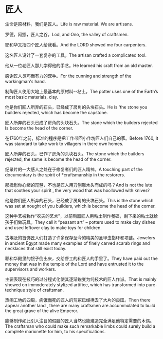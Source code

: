 # 匠人

<p><span class="chinese">生命是原材料，我们是匠人。</span><span class="english">Life is raw material. We are artisans.</span></p>

<p><span class="chinese">罗德，阿挪，匠人之谷。</span><span class="english">Lod, and Ono, the valley of craftsmen.</span></p>

<p><span class="chinese">耶和华又指四个匠人给我看。</span><span class="english">And the LORD shewed me four carpenters.</span></p>

<p><span class="chinese">这名匠人设计了一套复杂的工具。</span><span class="english">The artisan crafted a complicated tool.</span></p>

<p><span class="chinese">他从一位老匠人那儿学得他的手艺。</span><span class="english">He learned his craft from an old master.</span></p>

<p><span class="chinese">感谢匠人灵巧而有力的双手。</span><span class="english">For the cunning and strength of the workingman's hand.</span></p>

<p><span class="chinese">制陶匠人使用大地上最基本的原材料--粘土。</span><span class="english">The potter uses one of the Earth’s most basic materials, clay.</span></p>

<p><span class="chinese">他是你们匠人所弃的石头，已经成了房角的头块石头。</span><span class="english">He is 'the stone you builders rejected, which has become the capstone.</span></p>

<p><span class="chinese">匠人所弃的石头已成了房角的头块石头。</span><span class="english">The stone which the builders rejected Is become the head of the corner.</span></p>

<p><span class="chinese">在1760年之前，标准的程序是把工作带回小作坊匠人们自己的家。</span><span class="english">Before 1760, it was standard to take work to villagers in there own homes.</span></p>

<p><span class="chinese">匠人所弃的石头，已作了房角的头块石头。</span><span class="english">The stone which the builders rejected, the same is become the head of the corner.</span></p>

<p><span class="chinese">纪录片的一大感人之处在于修复者们的匠人精神。</span><span class="english">A touching part of the documentary is the spirit of *craftsmanship in the restorers.</span></p>

<p><span class="chinese">那抚慰你心绪的琵琶，不也是匠人用刀刨雕木头而成的吗？</span><span class="english">And is not the lute that soothes your spirit , the very wood that was hoollowed with knives?</span></p>

<p><span class="chinese">他是你们匠人所弃的石头，已经成了房角的头块石头。</span><span class="english">This is the stone which was set at nought of you builders, which is become the head of the corner.</span></p>

<p><span class="chinese">这种手艺被称作“农夫的艺术”，以前陶器匠人用粘土制作餐碟，剩下来的粘土就给孩子们做玩具。</span><span class="english">They call it “peasant art” – potters used to make clay dishes and used leftover clay to make toys for children.</span></p>

<p><span class="chinese">古埃及的首饰匠人们打造了许多保存至今的精美的圣甲虫指环和项链。</span><span class="english">Jewelers in ancient Egypt made many examples of finely carved scarab rings and necklaces that still exist today.</span></p>

<p><span class="chinese">耶和华殿里的银子倒出来，交给督工的和匠人的手里了。</span><span class="english">They have paid out the money that was in the temple of the Lord and have entrusted it to the supervisors and workers.</span></p>

<p><span class="chinese">主要表现在技巧的过分程式化使其逐渐蜕变为纯技术的匠人作派。</span><span class="english">That is mainly showed on immoderately stylized artifice, which has transformed into pure-technique style of craftsman.</span></p>

<p><span class="chinese">热闹工地的四周，病饿而死的匠人的荒冢已经掩去了大片的良田。</span><span class="english">Then there appear another land , there are many craftsmen are accummulated to build the great grave of the alive Emperor.</span></p>

<p><span class="chinese">能够制作如此引人注目的假肢的匠人当然也能建造完全满足他特定需要的木偶。</span><span class="english">The craftsman who could make such remarkable limbs could surely build a complete marionette for him, to his specifications.</span></p>

